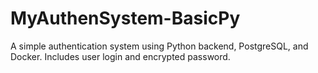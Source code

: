 # MyAuthenSystem-BasicPy
A simple authentication system using Python backend, PostgreSQL, and Docker. Includes user login and encrypted password.
